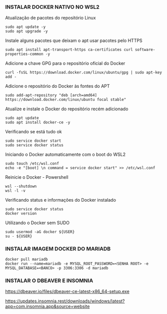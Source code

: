 ### INSTALAR DOCKER NATIVO NO WSL2 ###

Atualização de pacotes do repositório Linux
```
sudo apt update -y
sudo apt upgrade -y
```

Instale alguns pacotes que deixam o apt usar pacotes pelo HTTPS
```
sudo apt install apt-transport-https ca-certificates curl software-properties-common -y
```

Adicione a chave GPG para o repositório oficial do Docker
```
curl -fsSL https://download.docker.com/linux/ubuntu/gpg | sudo apt-key add -
```

Adicione o repositório do Docker às fontes do APT
```
sudo add-apt-repository "deb [arch=amd64] https://download.docker.com/linux/ubuntu focal stable"
```

Atualize e instale o Docker do repositório recém adicionado
```
sudo apt update
sudo apt install docker-ce -y
```

Verificando se está tudo ok
```
sudo service docker start
sudo service docker status
```

Iniciando o Docker automaticamente com o boot do WSL2
```
sudo touch /etc/wsl.conf
echo -e "[boot] \n command = service docker start" >> /etc/wsl.conf
```

Reinicie o Docker - Powershell
```
wsl --shutdown
wsl -l -v
```

Verificando status e informações do Docker instalado
```
sudo service docker status
docker version
```

Utilizando o Docker sem SUDO
```
sudo usermod -aG docker ${USER}
su - ${USER}
```

### INSTALAR IMAGEM DOCKER DO MARIADB ###
```
docker pull mariadb
docker run --name=mariadb -e MYSQL_ROOT_PASSWORD=<SENHA ROOT> -e MYSQL_DATABASE=<BANCO> -p 3306:3306 -d mariadb
```

### INSTALAR O DBEAVER E INSOMNIA ###
https://dbeaver.io/files/dbeaver-ce-latest-x86_64-setup.exe

https://updates.insomnia.rest/downloads/windows/latest?app=com.insomnia.app&source=website

